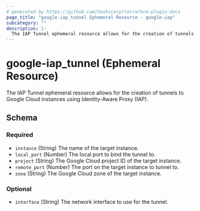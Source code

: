 ```yaml
---
# generated by https://github.com/hashicorp/terraform-plugin-docs
page_title: "google-iap_tunnel Ephemeral Resource - google-iap"
subcategory: ""
description: |-
  The IAP Tunnel ephemeral resource allows for the creation of tunnels to Google Cloud instances using Identity-Aware Proxy (IAP).
---
```


# google-iap_tunnel (Ephemeral Resource)

The IAP Tunnel ephemeral resource allows for the creation of tunnels to Google Cloud instances using Identity-Aware Proxy (IAP).



<!-- schema generated by tfplugindocs -->
## Schema

### Required

- `instance` (String) The name of the target instance.
- `local_port` (Number) The local port to bind the tunnel to.
- `project` (String) The Google Cloud project ID of the target instance.
- `remote_port` (Number) The port on the target instance to tunnel to.
- `zone` (String) The Google Cloud zone of the target instance.

### Optional

- `interface` (String) The network interface to use for the tunnel.
